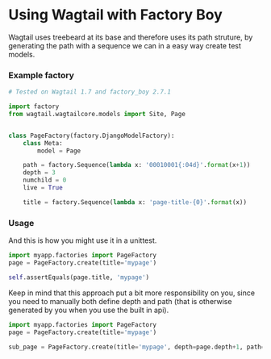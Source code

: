 # Using Wagtail with Factory Boy

Wagtail uses treebeard at its base and therefore uses its path struture, by generating the path with a sequence we can in a easy way create test models.

### Example factory

```python
# Tested on Wagtail 1.7 and factory_boy 2.7.1

import factory
from wagtail.wagtailcore.models import Site, Page


class PageFactory(factory.DjangoModelFactory):
    class Meta:
        model = Page

    path = factory.Sequence(lambda x: '00010001{:04d}'.format(x+1))
    depth = 3
    numchild = 0
    live = True

    title = factory.Sequence(lambda x: 'page-title-{0}'.format(x))
```

### Usage

And this is how you might use it in a unittest.

```python
import myapp.factories import PageFactory
page = PageFactory.create(title='mypage')

self.assertEquals(page.title, 'mypage')
```

Keep in mind that this approach put a bit more responsibility on you, since you need to manually both define depth and path (that is otherwise generated by you when you use the built in api).

```python
import myapp.factories import PageFactory
page = PageFactory.create(title='mypage')

sub_page = PageFactory.create(title='mypage', depth=page.depth+1, path='{}0001'.format(page.path))
```
